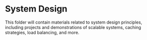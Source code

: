 # System Design

This folder will contain materials related to system design principles, including projects and demonstrations of scalable systems, caching strategies, load balancing, and more.